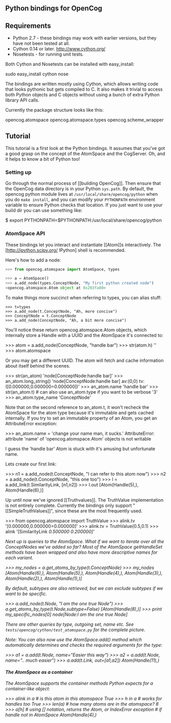Python bindings for OpenCog
---------------------------

## Requirements ##

* Python 2.7 - these bindings may work with earlier versions, but they have not been tested at all.
* Cython 0.14 or later. http://www.cython.org/
* Nosetests - for running unit tests.

Both Cython and Nosetests can be installed with easy_install:

 sudo easy_install cython nose

The bindings are written mostly using Cython, which allows writing
code that looks pythonic but gets compiled to C.  It also makes it
trivial to access both Python objects and C objects without using a
bunch of extra Python library API calls.

Currently the package structure looks like this:

 opencog.atomspace
 opencog.atomspace.types
 opencog.scheme_wrapper

## Tutorial ##

This tutorial is a first look at the Python bindings. It assumes that
you've got a good grasp on the concept of the AtomSpace and the
CogServer. Oh, and it helps to know a bit of Python too!

### Setting up ###

Go through the normal process of [[building OpenCog]]. Then ensure that
the OpenCog data directory is in your Python `sys.path`. By
default, the opencog python module lives at
`/usr/local/share/opencog/python` when you do
`make install`, and you can modify your `PYTHONPATH`
environment variable to ensure Python checks that location. If you
just want to use your build dir you can use something like:

 $ export PYTHONPATH=$PYTHONPATH:/usr/local/share/opencog/python

### AtomSpace API ###

These bindings let you interact and instantiate [[Atom]]s interactively.
The [http://ipython.scipy.org/ IPython] shell is recommended.

Here's how to add a node:

```python
>>> from opencog.atomspace import AtomSpace, types

>>> a = AtomSpace()
>>> a.add_node(types.ConceptNode, "My first python created node")
<opencog.atomspace.Atom object at 0x203fa80>
```

To make things more succinct when referring to types, you can
alias stuff:

```
>>> t=types
>>> a.add_node(t.ConceptNode, "Ah, more concise")
>>> ConceptNode = t.ConceptNode
>>> a.add_node(ConceptNode, "Ah, a bit more concise")
```

You'll notice these return opencog.atomspace.Atom objects, which
internally store a Handle with a UUID and the AtomSpace it's
connected to:

<source lang="python">
>>> atom = a.add_node(ConceptNode, "handle bar")
>>> str(atom.h)
'<UUID:4>'
>>> atom.atomspace
<opencog.atomspace.AtomSpace object at 0x203220a>
</source>

Or you may get a different UUID. The atom will fetch and cache information
about itself behind the scenes.

<source lang="python">
>>> str(an_atom)
'node[ConceptNode:handle bar]'
>>> an_atom.long_string()
'node[ConceptNode:handle bar] av:(0,0) tv:([0.000000,0.000000=0.000000])'
>>> an_atom.name
'handle bar'
>>> str(an_atom.t) # can also use an_atom.type if you want to be verbose
'3'
>>> an_atom.type_name
'ConceptNode'
</source>

Note that on the second reference to an_atom.t, it won't recheck the
AtomSpace for the atom type because it's immutable and gets cached
internally. If you try to set an immutable property of an Atom, you
get an AttributeError exception:

<source lang="python">
>>> an_atom.name = 'change your name man, it sucks.'
AttributeError: attribute 'name' of 'opencog.atomspace.Atom' objects is not writable
</source>

I guess the 'handle bar' Atom is stuck with it's amusing but
unfortunate name.

Lets create our first link:

<source lang="python">
>>> n1 = a.add_node(t.ConceptNode, "I can refer to this atom now")
>>> n2 = a.add_node(t.ConceptNode, "this one too")
>>> l = a.add_link(t.SimilarityLink, [n1,n2])
>>> l.out
[Atom(Handle(5),<opencog.atomspace.AtomSpace object at 0x203220a>),
 Atom(Handle(6),<opencog.atomspace.AtomSpace object at 0x203220a>)]
</source>

Up until now we've ignored [[Truthvalues]]. The TruthValue
implementation is not entirely complete. Currently the bindings only
support "[[SimpleTruthValues]]", since these are the most frequently used.

<source lang="python">
>>> from opencog.atomspace import TruthValue
>>> alink.tv
'[0.000000,0.000000=0.000000]'
>>> alink.tv = TruthValue(0.5,0.1)
>>> alink
'[SimilarityLink <I can refer to this atom now,this one too> 0.500000 0.200000]'
</source>

Next up is queries to the AtomSpace. What if we want to iterate over
all the ConceptNodes we've added so far? Most of the AtomSpace
getHandleSet methods have been wrapped and also have more descriptive
names for each variant.

<source lang="python">
>>> my_nodes = a.get_atoms_by_type(t.ConceptNode)
>>> my_nodes
[Atom(Handle(6),<opencog.atomspace.AtomSpace object at 0x203220a>),
 Atom(Handle(5),<opencog.atomspace.AtomSpace object at 0x203220a>),
 Atom(Handle(4),<opencog.atomspace.AtomSpace object at 0x203220a>),
 Atom(Handle(3),<opencog.atomspace.AtomSpace object at 0x203220a>),
 Atom(Handle(2),<opencog.atomspace.AtomSpace object at 0x203220a>),
 Atom(Handle(1),<opencog.atomspace.AtomSpace object at 0x203220a>)]
</source>

By default, subtypes are also retrieved, but we can exclude subtypes
if we want to be specific.

<source lang="python">
>>> a.add_node(t.Node, "I am the one true Node")
>>> a.get_atoms_by_type(t.Node,subtype=False)
[Atom(Handle(8),<opencog.atomspace.AtomSpace object at 0x203220a>)]
>>> print my_specific_nodes[0]
node[Node:I am the one true Node]
</source>

There are other queries by type, outgoing set, name etc. See
`tests/opencog/cython/test_atomspace.py` for the complete picture.

Note: You can also now use the AtomSpace.add() method which automatically
determines and checks the required arguments for the type:

<source lang="python">
>>> a1 = a.add(t.Node, name="Easier this way")
>>> a2 = a.add(t.Node, name=".. much easier")
>>> a.add(t.Link, out=[a1,a2])
Atom(Handle(11),<opencog.atomspace.AtomSpace object at 0x203220a>)
</source>

#### The AtomSpace as a container ####

The AtomSpace supports the container methods Python expects for
a container-like object:

<source lang="python">
>>> alink in a    # is this atom in this atomspace
True
>>> h in a        # works for handles too
True
>>> len(a)        # how many atoms are in the atomspace?
8
>>> a[h]          # using [] notation, returns the Atom, or IndexError exception
                  # if handle not in AtomSpace
Atom(Handle(4),<opencog.atomspace.AtomSpace object at 0x14b2918>)
</source>
